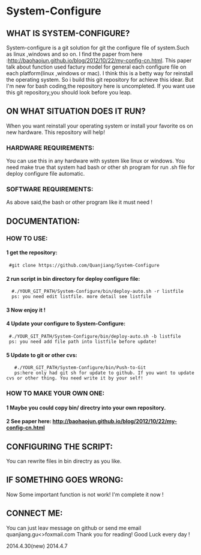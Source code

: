 System-Configure
===================================


WHAT IS SYSTEM-CONFIGURE?
-----------------------------------
System-configure is a git solution for git the configure file of system.Such as linux ,windows and so on. I find the paper from here :http://baohaojun.github.io/blog/2012/10/22/my-config-cn.html. This paper talk about function used factury model for general each configure file on each platform(linux ,windows or mac). I think this is a betty way for reinstall the operating system. So i build this git repository for achieve this idear. But I'm new for bash coding,the repository here is uncompleted. If you want use this git repository,you should look before you leap.

ON WHAT SITUATION DOES IT RUN?
-----------------------------------
When you want reinstall your operating system or install your favorite os on new hardware. This repository will help!

### HARDWARE REQUIREMENTS:
 You can use this in any hardware with system like linux or windows. You need make true that system had bash or other sh program for run .sh file for deploy configure file automatic.

### SOFTWARE REQUIREMENTS:
 As above said,the bash or other program like it must need !

DOCUMENTATION:
-----------------------------------

### HOW TO USE:

#### 1 get the repository:
	 #git clone https://github.com/Quanjiang/System-Configure
#### 2 run script in bin directory for deploy configure file:
	  #./YOUR_GIT_PATH/System-Configure/bin/deploy-auto.sh -r listfile
      ps: you need edit listfile. more detail see listfile
#### 3 Now enjoy it !
#### 4 Update your configure to System-Configure: 
	 #./YOUR_GIT_PATH/System-Configure/bin/deploy-auto.sh -b listfile
     ps: you need add file path into listfile before update!
####  5 Update to git or other cvs:
	   #./YOUR_GIT_PATH/System-Configure/bin/Push-to-Git
       ps:here only had git sh for update to github. If you want to update cvs or other thing. You need write it by your self!
### HOW TO MAKE YOUR OWN ONE:

#### 1 Maybe you could copy bin/ directry into your own repository.

#### 2 See paper here: http://baohaojun.github.io/blog/2012/10/22/my-config-cn.html

CONFIGURING THE SCRIPT:
-----------------------------------
You can rewrite files in bin directry as you like.

IF SOMETHING GOES WRONG:
-----------------------------------
Now Some important function is not work! I'm complete it now !

CONNECT ME:
-----------------------------------
You can just leav message on github or send me email quanjiang.gu<<a>>foxmail.com Thank you for reading! Good Luck every day !

2014.4.30(new)
2014.4.7
